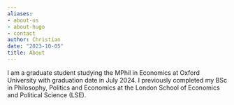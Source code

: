 ```yaml
---
aliases:
- about-us
- about-hugo
- contact
author: Christian
date: "2023-10-05"
title: About
---
```


I am a graduate student studying the MPhil in Economics at Oxford University with graduation date in July 2024. I previously completed my BSc in Philosophy, Politics and Economics at the London School of Economics and Political Science (LSE).
